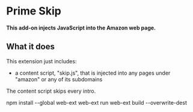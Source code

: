 # Prime Skip

**This add-on injects JavaScript into the Amazon web page.**

## What it does

This extension just includes:

* a content script, "skip.js", that is injected into any pages
under "amazon" or any of its subdomains

The content script skips every intro.

npm install --global web-ext
web-ext run
web-ext build --overwrite-dest